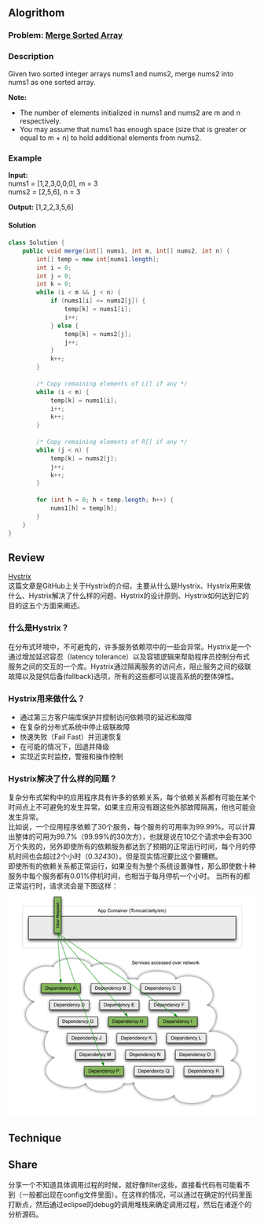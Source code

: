 


## Alogrithom
### Problem:  [Merge Sorted Array](https://leetcode.com/problems/merge-sorted-array/)
### Description
Given two sorted integer arrays nums1 and nums2, merge nums2 into nums1 as one sorted array.

**Note:**

+ The number of elements initialized in nums1 and nums2 are m and n respectively.
+ You may assume that nums1 has enough space (size that is greater or equal to m + n) to hold additional elements from nums2.

### Example
**Input:**  
nums1 = [1,2,3,0,0,0], m = 3  
nums2 = [2,5,6],       n = 3

**Output:** [1,2,2,3,5,6]


#### Solution
````java
class Solution {
    public void merge(int[] nums1, int m, int[] nums2, int n) {
        int[] temp = new int[nums1.length];
        int i = 0;
        int j = 0;
        int k = 0;
        while (i < m && j < n) {
            if (nums1[i] <= nums2[j]) {
                temp[k] = nums1[i];
                i++;
            } else {
                temp[k] = nums2[j];
                j++;
            }
            k++;
        }

        /* Copy remaining elements of L[] if any */
        while (i < m) {
            temp[k] = nums1[i];
            i++;
            k++;
        }

        /* Copy remaining elements of R[] if any */
        while (j < n) {
            temp[k] = nums2[j];
            j++;
            k++;
        }

        for (int h = 0; h < temp.length; h++) {
            nums1[h] = temp[h];
        }
    }
}
````


## Review
[Hystrix](https://github.com/Netflix/Hystrix/wiki)  
这篇文章是GitHub上关于Hystrix的介绍，主要从什么是Hystrix、Hystrix用来做什么、Hystrix解决了什么样的问题、Hystrix的设计原则、Hystrix如何达到它的目的这五个方面来阐述。
### 什么是Hystrix？
在分布式环境中，不可避免的，许多服务依赖项中的一些会异常。Hystrix是一个通过增加延迟容忍（latency tolerance）以及容错逻辑来帮助程序员控制分布式服务之间的交互的一个库。Hystrix通过隔离服务的访问点，阻止服务之间的级联故障以及提供后备(fallback)选项，所有的这些都可以提高系统的整体弹性。
### Hystrix用来做什么？
+ 通过第三方客户端库保护并控制访问依赖项的延迟和故障
+ 在复杂的分布式系统中停止级联故障
+ 快速失败（Fail Fast）并迅速恢复
+ 在可能的情况下，回退并降级
+ 实现近实时监控，警报和操作控制

### Hystrix解决了什么样的问题？
复杂分布式架构中的应用程序具有许多的依赖关系，每个依赖关系都有可能在某个时间点上不可避免的发生异常。如果主应用没有跟这些外部故障隔离，他也可能会发生异常。  
比如说，一个应用程序依赖了30个服务，每个服务的可用率为99.99%。可以计算出整体的可用为99.7%（99.99%的30次方），也就是说在10亿个请求中会有300万个失败的，另外即使所有的依赖服务都达到了预期的正常运行时间，每个月的停机时间也会超过2个小时（0.3*24*30）。但是现实情况要比这个要糟糕。  
即使所有的依赖关系都正常运行，如果没有为整个系统设置弹性，那么即使数十种服务中每个服务都有0.01%停机时间，也相当于每月停机一个小时。
当所有的都正常运行时，请求流会是下图这样：
![Philadelphia's Magic Gardens. This place was so cool!](images/soa-1-640.png "Philadelphia's Magic Gardens")





## Technique


## Share
分享一个不知道具体调用过程的时候，就好像filter这些，直接看代码有可能看不到（一般都出现在config文件里面）。在这样的情况，可以通过在确定的代码里面打断点，然后通过eclipse的debug的调用堆栈来确定调用过程，然后在诸逐个的分析源码。
    
